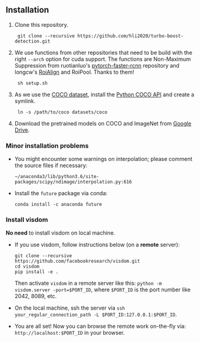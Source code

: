 
## Installation
1. Clone this repository.

        git clone --recursive https://github.com/hli2020/turbo-boost-detection.git

    
2. We use functions from other repositories that need to be build with the right `--arch` option for cuda support.
The functions are Non-Maximum Suppression from ruotianluo's [pytorch-faster-rcnn](https://github.com/ruotianluo/pytorch-faster-rcnn)
repository and longcw's [RoiAlign](https://github.com/longcw/RoIAlign.pytorch) and RoiPool. Thanks to them!

        sh setup.sh

3. As we use the [COCO dataset](http://cocodataset.org/#home),
install the [Python COCO API](https://github.com/cocodataset/cocoapi) and
create a symlink.

        ln -s /path/to/coco datasets/coco

4. Download the pretrained models on COCO and ImageNet from
[Google Drive](https://drive.google.com/open?id=1LXUgC2IZUYNEoXr05tdqyKFZY0pZyPDc).


### Minor installation problems

- You might encounter some warnings on interpolation; please 
comment the source files if necessary:

    ``~/anaconda3/lib/python3.6/site-packages/scipy/ndimage/interpolation.py:616``
 
 
- Install the `future` package via conda:

    ``conda install -c anaconda future``


### Install visdom
**No need** to install visdom on local machine. 

- If you use visdom, follow instructions below (on a **remote** server):
    ```shell
    git clone --recursive https://github.com/facebookresearch/visdom.git
    cd visdom
    pip install -e .
    ```
    Then activate `visdom` in a remote server like this: ``python -m visdom.server -port=$PORT_ID``, where `$PORT_ID` 
    is the port number like 2042, 8089, etc.
    
- On the local machine, ssh the server via `ssh your_regular_connection_path -L $PORT_ID:127.0.0.1:$PORT_ID`.
    
- You are all set! Now you can browse the remote work on-the-fly via: `http://localhost:$PORT_ID` in your browser. 
    







